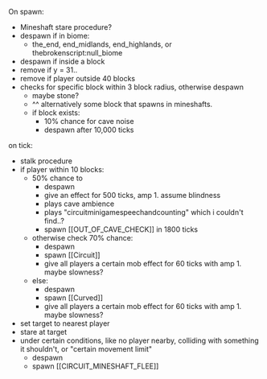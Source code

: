 
On spawn:
- Mineshaft stare procedure?
- despawn if in biome:
	- the_end, end_midlands, end_highlands, or thebrokenscript:null_biome
- despawn if inside a block
- remove if y = 31..
- remove if player outside 40 blocks
- checks for specific block within 3 block radius, otherwise despawn
	- maybe stone?
	- ^^ alternatively some block that spawns in mineshafts.
	- if block exists:
		- 10% chance for cave noise
		- despawn after 10,000 ticks


on tick:
- stalk procedure
- if player within 10 blocks:
	- 50% chance to 
		- despawn
		- give an effect for 500 ticks, amp 1. assume blindness
		- plays cave ambience
		- plays "circuitminigamespeechandcounting" which i couldn't find..?
		- spawn [[OUT_OF_CAVE_CHECK]] in 1800 ticks
	- otherwise check 70% chance:
		- despawn
		- spawn [[Circuit]]
		- give all players a certain mob effect for 60 ticks with amp 1. maybe slowness?
	- else: 
		- despawn
		- spawn [[Curved]]
		- give all players a certain mob effect for 60 ticks with amp 1. maybe slowness?
- set target to nearest player
- stare at target
- under certain conditions, like no player nearby, colliding with something it shouldn't, or "certain movement limit"
	- despawn
	- spawn [[CIRCUIT_MINESHAFT_FLEE]]